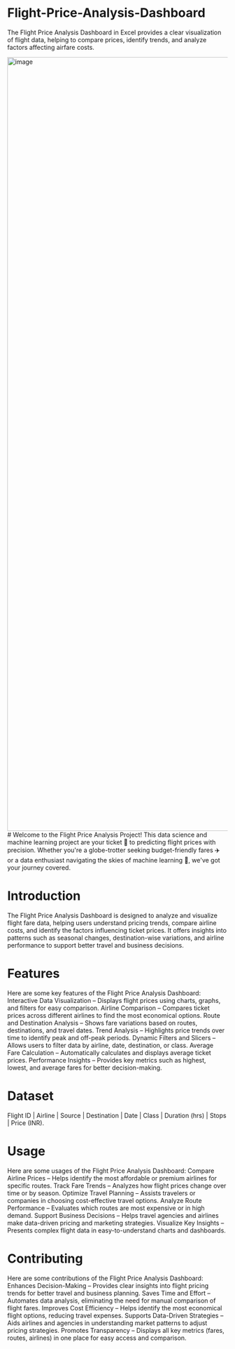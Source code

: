 # Flight-Price-Analysis-Dashboard 
The Flight Price Analysis Dashboard in Excel provides a clear visualization of flight data, helping to compare prices, identify trends, and analyze factors affecting airfare costs.


<img width="2700" height="1764" alt="image" src="https://github.com/user-attachments/assets/812e61e8-6155-40ef-add2-d60ac154e621" />
# Welcome to the Flight Price Analysis Project!
 This data science and machine learning project are your ticket 🎫 to predicting flight prices with precision. Whether you're a globe-trotter seeking budget-friendly fares ✈️ or a data enthusiast navigating the skies of machine learning 🚀, we've got your journey covered.

# Introduction
The Flight Price Analysis Dashboard is designed to analyze and visualize flight fare data, helping users understand pricing trends, compare airline costs, and identify the factors influencing ticket prices. It offers insights into patterns such as seasonal changes, destination-wise variations, and airline performance to support better travel and business decisions.

# Features
Here are some key features of the Flight Price Analysis Dashboard:
Interactive Data Visualization – Displays flight prices using charts, graphs, and filters for easy comparison.
Airline Comparison – Compares ticket prices across different airlines to find the most economical options.
Route and Destination Analysis – Shows fare variations based on routes, destinations, and travel dates.
Trend Analysis – Highlights price trends over time to identify peak and off-peak periods.
Dynamic Filters and Slicers – Allows users to filter data by airline, date, destination, or class.
Average Fare Calculation – Automatically calculates and displays average ticket prices.
Performance Insights – Provides key metrics such as highest, lowest, and average fares for better decision-making.

# Dataset
Flight ID | Airline | Source | Destination | Date | Class | Duration (hrs) | Stops | Price (INR).

# Usage
Here are some usages of the Flight Price Analysis Dashboard:
Compare Airline Prices – Helps identify the most affordable or premium airlines for specific routes.
Track Fare Trends – Analyzes how flight prices change over time or by season.
Optimize Travel Planning – Assists travelers or companies in choosing cost-effective travel options.
Analyze Route Performance – Evaluates which routes are most expensive or in high demand.
Support Business Decisions – Helps travel agencies and airlines make data-driven pricing and marketing strategies.
Visualize Key Insights – Presents complex flight data in easy-to-understand charts and dashboards.

# Contributing
Here are some contributions of the Flight Price Analysis Dashboard:
Enhances Decision-Making – Provides clear insights into flight pricing trends for better travel and business planning.
Saves Time and Effort – Automates data analysis, eliminating the need for manual comparison of flight fares.
Improves Cost Efficiency – Helps identify the most economical flight options, reducing travel expenses.
Supports Data-Driven Strategies – Aids airlines and agencies in understanding market patterns to adjust pricing strategies.
Promotes Transparency – Displays all key metrics (fares, routes, airlines) in one place for easy access and comparison.






























